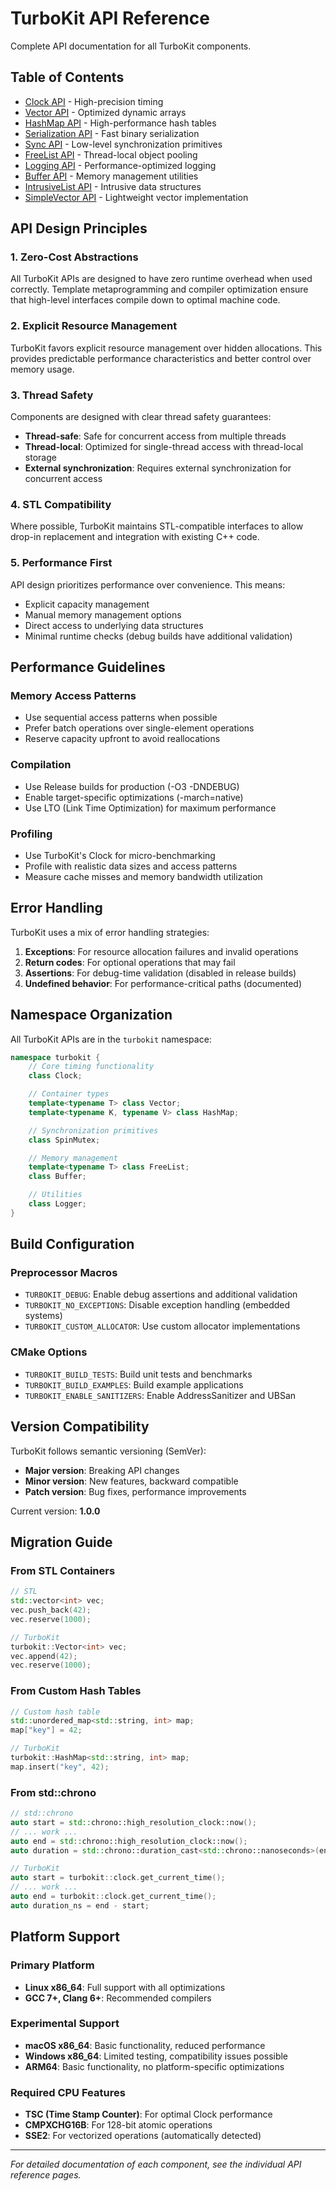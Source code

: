 # TurboKit API Reference

Complete API documentation for all TurboKit components.

## Table of Contents

- [Clock API](clock.md) - High-precision timing
- [Vector API](vector.md) - Optimized dynamic arrays
- [HashMap API](hashmap.md) - High-performance hash tables
- [Serialization API](serialization.md) - Fast binary serialization
- [Sync API](sync.md) - Low-level synchronization primitives
- [FreeList API](freelist.md) - Thread-local object pooling
- [Logging API](logging.md) - Performance-optimized logging
- [Buffer API](buffer.md) - Memory management utilities
- [IntrusiveList API](intrusive_list.md) - Intrusive data structures
- [SimpleVector API](simple_vector.md) - Lightweight vector implementation

## API Design Principles

### 1. Zero-Cost Abstractions
All TurboKit APIs are designed to have zero runtime overhead when used correctly. Template metaprogramming and compiler optimization ensure that high-level interfaces compile down to optimal machine code.

### 2. Explicit Resource Management
TurboKit favors explicit resource management over hidden allocations. This provides predictable performance characteristics and better control over memory usage.

### 3. Thread Safety
Components are designed with clear thread safety guarantees:
- **Thread-safe**: Safe for concurrent access from multiple threads
- **Thread-local**: Optimized for single-thread access with thread-local storage
- **External synchronization**: Requires external synchronization for concurrent access

### 4. STL Compatibility
Where possible, TurboKit maintains STL-compatible interfaces to allow drop-in replacement and integration with existing C++ code.

### 5. Performance First
API design prioritizes performance over convenience. This means:
- Explicit capacity management
- Manual memory management options
- Direct access to underlying data structures
- Minimal runtime checks (debug builds have additional validation)

## Performance Guidelines

### Memory Access Patterns
- Use sequential access patterns when possible
- Prefer batch operations over single-element operations
- Reserve capacity upfront to avoid reallocations

### Compilation
- Use Release builds for production (-O3 -DNDEBUG)
- Enable target-specific optimizations (-march=native)
- Use LTO (Link Time Optimization) for maximum performance

### Profiling
- Use TurboKit's Clock for micro-benchmarking
- Profile with realistic data sizes and access patterns
- Measure cache misses and memory bandwidth utilization

## Error Handling

TurboKit uses a mix of error handling strategies:

1. **Exceptions**: For resource allocation failures and invalid operations
2. **Return codes**: For optional operations that may fail
3. **Assertions**: For debug-time validation (disabled in release builds)
4. **Undefined behavior**: For performance-critical paths (documented)

## Namespace Organization

All TurboKit APIs are in the `turbokit` namespace:

```cpp
namespace turbokit {
    // Core timing functionality
    class Clock;

    // Container types
    template<typename T> class Vector;
    template<typename K, typename V> class HashMap;

    // Synchronization primitives
    class SpinMutex;

    // Memory management
    template<typename T> class FreeList;
    class Buffer;

    // Utilities
    class Logger;
}
```

## Build Configuration

### Preprocessor Macros

- `TURBOKIT_DEBUG`: Enable debug assertions and additional validation
- `TURBOKIT_NO_EXCEPTIONS`: Disable exception handling (embedded systems)
- `TURBOKIT_CUSTOM_ALLOCATOR`: Use custom allocator implementations

### CMake Options

- `TURBOKIT_BUILD_TESTS`: Build unit tests and benchmarks
- `TURBOKIT_BUILD_EXAMPLES`: Build example applications
- `TURBOKIT_ENABLE_SANITIZERS`: Enable AddressSanitizer and UBSan

## Version Compatibility

TurboKit follows semantic versioning (SemVer):

- **Major version**: Breaking API changes
- **Minor version**: New features, backward compatible
- **Patch version**: Bug fixes, performance improvements

Current version: **1.0.0**

## Migration Guide

### From STL Containers

```cpp
// STL
std::vector<int> vec;
vec.push_back(42);
vec.reserve(1000);

// TurboKit
turbokit::Vector<int> vec;
vec.append(42);
vec.reserve(1000);
```

### From Custom Hash Tables

```cpp
// Custom hash table
std::unordered_map<std::string, int> map;
map["key"] = 42;

// TurboKit
turbokit::HashMap<std::string, int> map;
map.insert("key", 42);
```

### From std::chrono

```cpp
// std::chrono
auto start = std::chrono::high_resolution_clock::now();
// ... work ...
auto end = std::chrono::high_resolution_clock::now();
auto duration = std::chrono::duration_cast<std::chrono::nanoseconds>(end - start);

// TurboKit
auto start = turbokit::clock.get_current_time();
// ... work ...
auto end = turbokit::clock.get_current_time();
auto duration_ns = end - start;
```

## Platform Support

### Primary Platform
- **Linux x86_64**: Full support with all optimizations
- **GCC 7+, Clang 6+**: Recommended compilers

### Experimental Support
- **macOS x86_64**: Basic functionality, reduced performance
- **Windows x86_64**: Limited testing, compatibility issues possible
- **ARM64**: Basic functionality, no platform-specific optimizations

### Required CPU Features
- **TSC (Time Stamp Counter)**: For optimal Clock performance
- **CMPXCHG16B**: For 128-bit atomic operations
- **SSE2**: For vectorized operations (automatically detected)

---

*For detailed documentation of each component, see the individual API reference pages.*